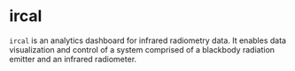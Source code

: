 # ircal

```ircal``` is an analytics dashboard for infrared radiometry data. It enables data visualization and control of a system comprised of a blackbody radiation emitter and an infrared radiometer. 
